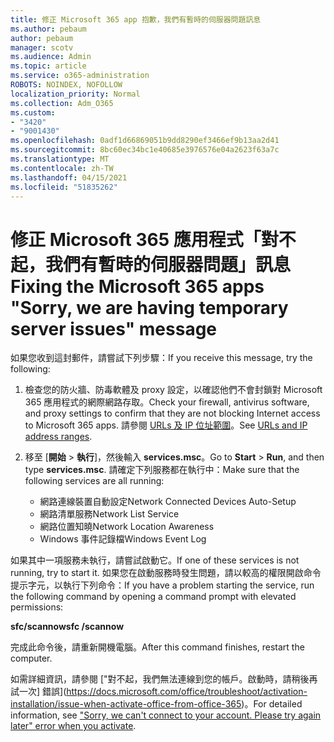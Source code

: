 ```yaml
---
title: 修正 Microsoft 365 app 抱歉，我們有暫時的伺服器問題訊息
ms.author: pebaum
author: pebaum
manager: scotv
ms.audience: Admin
ms.topic: article
ms.service: o365-administration
ROBOTS: NOINDEX, NOFOLLOW
localization_priority: Normal
ms.collection: Adm_O365
ms.custom:
- "3420"
- "9001430"
ms.openlocfilehash: 0adf1d66869051b9dd8290ef3466ef9b13aa2d41
ms.sourcegitcommit: 8bc60ec34bc1e40685e3976576e04a2623f63a7c
ms.translationtype: MT
ms.contentlocale: zh-TW
ms.lasthandoff: 04/15/2021
ms.locfileid: "51835262"
---
```

# <a name="fixing-the-microsoft-365-apps-sorry-we-are-having-temporary-server-issues-message"></a><span data-ttu-id="35bcb-102">修正 Microsoft 365 應用程式「對不起，我們有暫時的伺服器問題」訊息</span><span class="sxs-lookup"><span data-stu-id="35bcb-102">Fixing the Microsoft 365 apps "Sorry, we are having temporary server issues" message</span></span>

<span data-ttu-id="35bcb-103">如果您收到這封郵件，請嘗試下列步驟：</span><span class="sxs-lookup"><span data-stu-id="35bcb-103">If you receive this message, try the following:</span></span>

1. <span data-ttu-id="35bcb-104">檢查您的防火牆、防毒軟體及 proxy 設定，以確認他們不會封鎖對 Microsoft 365 應用程式的網際網路存取。</span><span class="sxs-lookup"><span data-stu-id="35bcb-104">Check your firewall, antivirus software, and proxy settings to confirm that they are not blocking Internet access to Microsoft 365 apps.</span></span> <span data-ttu-id="35bcb-105">請參閱 [URLs 及 IP 位址範圍](https://docs.microsoft.com/office365/enterprise/urls-and-ip-address-ranges)。</span><span class="sxs-lookup"><span data-stu-id="35bcb-105">See [URLs and IP address ranges](https://docs.microsoft.com/office365/enterprise/urls-and-ip-address-ranges).</span></span>

2. <span data-ttu-id="35bcb-106">移至 [**開始**  >  **執行**]，然後輸入 **services.msc**。</span><span class="sxs-lookup"><span data-stu-id="35bcb-106">Go to **Start** > **Run**, and then type **services.msc**.</span></span> <span data-ttu-id="35bcb-107">請確定下列服務都在執行中：</span><span class="sxs-lookup"><span data-stu-id="35bcb-107">Make sure that the following services are all running:</span></span>
    - <span data-ttu-id="35bcb-108">網路連線裝置自動設定</span><span class="sxs-lookup"><span data-stu-id="35bcb-108">Network Connected Devices Auto-Setup</span></span>
    - <span data-ttu-id="35bcb-109">網路清單服務</span><span class="sxs-lookup"><span data-stu-id="35bcb-109">Network List Service</span></span>
    - <span data-ttu-id="35bcb-110">網路位置知曉</span><span class="sxs-lookup"><span data-stu-id="35bcb-110">Network Location Awareness</span></span>
    - <span data-ttu-id="35bcb-111">Windows 事件記錄檔</span><span class="sxs-lookup"><span data-stu-id="35bcb-111">Windows Event Log</span></span>

<span data-ttu-id="35bcb-112">如果其中一項服務未執行，請嘗試啟動它。</span><span class="sxs-lookup"><span data-stu-id="35bcb-112">If one of these services is not running, try to start it.</span></span> <span data-ttu-id="35bcb-113">如果您在啟動服務時發生問題，請以較高的權限開啟命令提示字元，以執行下列命令：</span><span class="sxs-lookup"><span data-stu-id="35bcb-113">If you have a problem starting the service, run the following command by opening a command prompt with elevated permissions:</span></span>

<span data-ttu-id="35bcb-114">**sfc/scannow**</span><span class="sxs-lookup"><span data-stu-id="35bcb-114">**sfc /scannow**</span></span>

<span data-ttu-id="35bcb-115">完成此命令後，請重新開機電腦。</span><span class="sxs-lookup"><span data-stu-id="35bcb-115">After this command finishes, restart the computer.</span></span>

<span data-ttu-id="35bcb-116">如需詳細資訊，請參閱 ["對不起，我們無法連線到您的帳戶。啟動時，請稍後再試一次] 錯誤](https://docs.microsoft.com/office/troubleshoot/activation-installation/issue-when-activate-office-from-office-365)。</span><span class="sxs-lookup"><span data-stu-id="35bcb-116">For detailed information, see ["Sorry, we can't connect to your account. Please try again later" error when you activate](https://docs.microsoft.com/office/troubleshoot/activation-installation/issue-when-activate-office-from-office-365).</span></span>